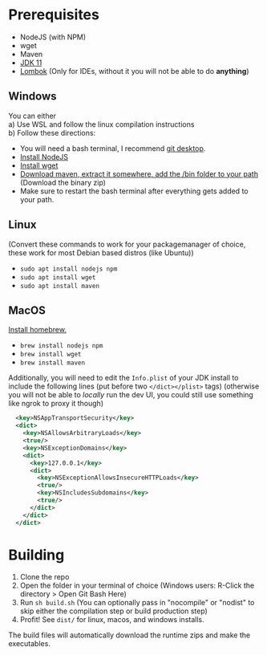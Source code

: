 # Prerequisites

 - NodeJS (with NPM)
 - wget
 - Maven
 - [JDK 11](https://adoptium.net) 
 - [Lombok](https://projectlombok.org) (Only for IDEs, without it you will not be able to do __anything__)

## Windows
You can either  
a) Use WSL and follow the linux compilation instructions  
b) Follow these directions:
  - You will need a bash terminal, I recommend [git desktop](https://git-scm.com/).
  - [Install NodeJS](https://nodejs.org/en/download/)
  - [Install wget](http://gnuwin32.sourceforge.net/packages/wget.htm)
  - [Download maven, extract it somewhere, add the /bin folder to your path](https://maven.apache.org/download.cgi) (Download the binary zip)
  - Make sure to restart the bash terminal after everything gets added to your path.
  
  

## Linux
(Convert these commands to work for your packagemanager of choice, these work for most Debian based distros (like Ubuntu))
 - `sudo apt install nodejs npm`
 - `sudo apt install wget`
 - `sudo apt install maven`
  
  

## MacOS
[Install homebrew.](https://brew.sh)
 - `brew install nodejs npm`
 - `brew install wget`
 - `brew install maven`
 
 Additionally, you will need to edit the `Info.plist` of your JDK install to include the following lines (put before two `</dict></plist>` tags) (otherwise you will not be able to *locally* run the dev UI, you could still use something like ngrok to proxy it though)
```xml
  <key>NSAppTransportSecurity</key>
  <dict>
    <key>NSAllowsArbitraryLoads</key>
    <true/>
    <key>NSExceptionDomains</key>
    <dict>
      <key>127.0.0.1</key>
      <dict>
        <key>NSExceptionAllowsInsecureHTTPLoads</key>
        <true/>
        <key>NSIncludesSubdomains</key>
        <true/>
      </dict>
    </dict>
  </dict>
```
  
  

# Building
1) Clone the repo
2) Open the folder in your terminal of choice (Windows users: R-Click the directory > Open Git Bash Here)
3) Run `sh build.sh` (You can optionally pass in "nocompile" or "nodist" to skip either the compilation step or build production step)
4) Profit! See `dist/` for linux, macos, and windows installs.

The build files will automatically download the runtime zips and make the executables.
